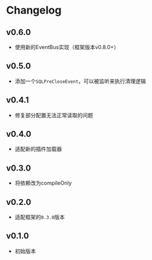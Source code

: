 # Changelog

## v0.6.0
- 使用新的EventBus实现（框架版本v0.8.0+）

## v0.5.0
- 添加一个`SQLPreCloseEvent`，可以被监听来执行清理逻辑

## v0.4.1
- 修复部分配置无法正常读取的问题

## v0.4.0
- 适配新的插件加载器

## v0.3.0
- 将依赖改为compileOnly

## v0.2.0
- 适配框架的`0.3.0`版本

## v0.1.0
- 初始版本